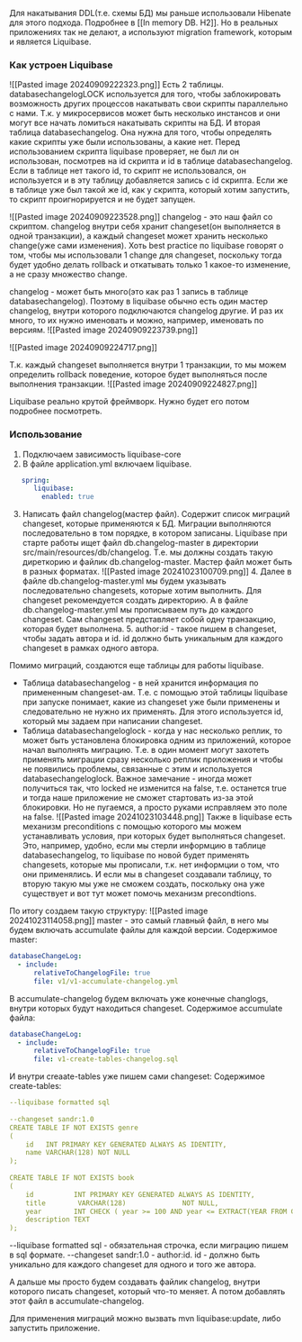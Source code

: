 Для накатывания DDL(т.е. схемы БД) мы раньше использовали Hibenate для этого подхода. Подробнее в [[In memory DB. H2]].
Но в реальных приложениях так не делают, а используют migration framework, которым и является Liquibase.

### Как устроен Liquibase

![[Pasted image 20240909222323.png]]
Есть 2 таблицы. databasechangelogLOCK используется для того, чтобы заблокировать возможность других процессов накатывать свои скрипты параллельно с нами. Т.к. у микросервисов может быть несколько инстансов и они могут все начать ломиться накатывать скрипты на БД.
И вторая таблица databasechangelog. Она нужна для того, чтобы определять какие скрипты уже были использованы, а какие нет. Перед использованием скрипта liquibase проверяет, не был ли он использован, посмотрев на id скрипта и id в таблице databasechangelog. Если в таблице нет такого id, то скрипт не использовался, он используется и в эту таблицу добавляется запись с id скрипта. Если же в таблице уже был такой же id, как у скрипта, который хотим запустить, то скрипт проигнорируется и не будет запущен.

![[Pasted image 20240909223528.png]]
changelog - это наш файл со скриптом. changelog внутри себя хранит changeset(он выполняется в одной транзакции), а каждый changeset может хранить несколько change(уже сами изменения). Хоть best practice по liquibase говорят о том, чтобы мы использовали 1 change для changeset, поскольку тогда будет удобно делать rollback и откатывать только 1 какое-то изменение, а не сразу множество change.

changelog - может быть много(это как раз 1 запись в таблице databasechangelog). Поэтому в liquibase обычно есть один мастер changelog, внутри которого подключаются changelog другие. И раз их много, то их нужно именовать и можно, например, именовать по версиям. 
![[Pasted image 20240909223739.png]]

![[Pasted image 20240909224717.png]]

Т.к. каждый changeset выполняется внутри 1 транзакции, то мы можем определить rollback поведение, которое будет выполняться после выполнения транзакции.
![[Pasted image 20240909224827.png]]

Liquibase реально крутой фреймворк. Нужно будет его потом подробнее посмотреть. 

### Использование
1. Подключаем зависимость liquibase-core
2. В файле application.yml включаем liquibase.
```yml
   spring:  
	  liquibase:  
	    enabled: true
```
3. Написать файл changelog(мастер файл). Содержит список миграций changeset, которые применяются к БД. Миграции выполняются последовательно в том порядке, в котором записаны. Liquibase при старте работы ищет файл db.changelog-master в директории src/main/resources/db/changelog. Т.е. мы должны создать такую диреткорию и файлик db.changelog-master. Мастер файл может быть в разных форматах.
   ![[Pasted image 20241023100709.png]]
   4. Далее в файле db.changelog-master.yml мы будем указывать последовательно changesets, которые хотим выполнить. Для changeset рекомендуется создать директорию. А в файле db.changelog-master.yml мы прописываем путь до каждого changeset. Сам changeset представляет собой одну транзакцию, которая будет выполнена.
   5. author:id - такое пишем в changeset, чтобы задать автора и id. id должно быть уникальным для каждого changeset в рамках одного автора. 

Помимо миграций, создаются еще таблицы для работы liquibase.
- Таблица databasechangelog - в ней хранится информация по примененным changeset-ам. Т.е. с помощью этой таблицы liquibase при запуске понимает, какие из changeset уже были применены и следовательно не нужно их применять. Для этого используется id, который мы задаем при написании changeset.
- Таблица databasechangeloglock - когда у нас несколько реплик, то может быть установлена блокировка одним из приложений, которое начал выполнять миграцию. Т.е. в один момент могут захотеть применять миграции сразу несколько реплик приложения и чтобы не появились проблемы, связанные с этим и используется databasechangeloglock.
  Важное замечание - иногда может получиться так, что locked не изменится на false, т.е. останется true и тогда наше приложение не сможет стартовать из-за этой блокировки. Но не пугаемся, а просто руками исправляем это поле на false.
  ![[Pasted image 20241023103448.png]]
  Также в liquibase есть механизм preconditions с помощью которого мы можем устанавливать условия, при которых будет выполняться changeset. Это, например, удобно, если мы стерли информцию в таблице databasechangelog, то liquibase по новой будет применять changesets, которые мы прописали, т.к. нет информции о том, что они применялись. И если мы в changeset создавали таблицу, то вторую такую мы уже не сможем создать, поскольку она уже существует и вот тут может помочь механизм precondtions.

По итогу создаем такую структуру:
![[Pasted image 20241023114058.png]]
master - это самый главный файл, в него мы будем включать accumulate файлы для каждой версии. Содержимое master:
```yml
databaseChangeLog:  
  - include:  
      relativeToChangelogFile: true  
      file: v1/v1-accumulate-changelog.yml
```
В accumulate-changelog будем включать уже конечные changlogs, внутри которых будут находиться changeset. Содержимое accumulate файла:
```yaml 
databaseChangeLog:  
  - include:  
      relativeToChangelogFile: true  
      file: v1-create-tables-changelog.sql
```
И внутри creaate-tables уже пишем сами changeset:
Содержимое create-tables:
```yml
--liquibase formatted sql  
  
--changeset sandr:1.0  
CREATE TABLE IF NOT EXISTS genre  
(  
    id   INT PRIMARY KEY GENERATED ALWAYS AS IDENTITY,  
    name VARCHAR(128) NOT NULL  
);  
  
CREATE TABLE IF NOT EXISTS book  
(  
    id          INT PRIMARY KEY GENERATED ALWAYS AS IDENTITY,  
    title        VARCHAR(128)              NOT NULL,  
    year        INT CHECK ( year >= 100 AND year <= EXTRACT(YEAR FROM CURRENT_DATE) ),  
    description TEXT  
);
```
--liquibase formatted sql  - обязательная строчка, если миграцию пишем в sql формате.
--changeset sandr:1.0  - author:id. id - должно быть уникально для каждого changeset для одного и того же автора.

А дальше мы просто будем создавать файлик changelog, внутри которого писать changeset, который что-то меняет. А потом добавлять этот файл в accumulate-changelog.

Для применения миграций можно вызвать mvn liquibase:update, либо запустить приложение.

